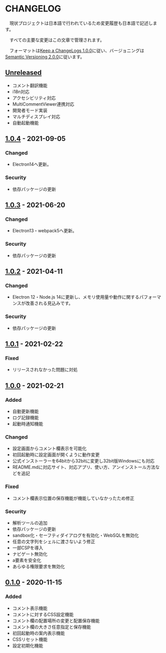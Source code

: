 <!--  markdownlint-disable  no-duplicate-heading  -->
# CHANGELOG

　現状プロジェクトは日本語で行われているため変更履歴も日本語で記述します。

　すべての主要な変更はこの文章で管理されます。

　フォーマットは[Keep a ChangeLogs 1.0.0](https://keepachangelog.com/ja/1.0.0/)に従い、バージョニングは[Semantic Versioning 2.0.0](https://semver.org/lang/ja/spec/v2.0.0.html)に従います。

## [Unreleased]

* コメント翻訳機能
* i18n対応
* アクセシビリティ対応
* MultiCommentViewer連携対応
* 開発者モード実装
* マルチディスプレイ対応
* 自動起動機能

## [1.0.4] - 2021-09-05

### Changed

* Electron14へ更新。

### Security

* 依存パッケージの更新

## [1.0.3] - 2021-06-20

### Changed

* Electron13・webpack5へ更新。

### Security

* 依存パッケージの更新

## [1.0.2] - 2021-04-11

### Changed

* Electron 12・Node.js 14に更新し、メモリ使用量や動作に関するパフォーマンスが改善される見込みです。

### Security

* 依存パッケージの更新

## [1.0.1] - 2021-02-22

### Fixed

* リリースされなかった問題に対処

## [1.0.0] - 2021-02-21

### Added

* 自動更新機能
* ログ記録機能
* 起動時通知機能

### Changed

* 設定画面からコメント欄表示を可能化
* 初回起動時に設定画面が開くように動作変更
* 公式インストーラーを64bitから32bitに変更し32bit版Windowsにも対応
* README.mdに対応サイト、対応アプリ、使い方、アンインストール方法などを追記

### Fixed

* コメント欄表示位置の保存機能が機能していなかったため修正

### Security

* 解析ツールの追加
* 依存パッケージの更新
* sandbox化・セーフティダイアログを有効化・WebSQLを無効化
* 任意の文字列をシェルに渡さないよう修正
* 一部CSPを導入
* ナビゲート無効化
* a要素を安全化
* あらゆる権限要求を無効化

## [0.1.0] - 2020-11-15

### Added

* コメント表示機能
* コメントに対するCSS設定機能
* コメント欄の配置場所の変更と配置保存機能
* コメント欄の大きさ任意指定と保存機能
* 初回起動時の案内表示機能
* CSSリセット機能
* 設定初期化機能

[Unreleased]: https://github.com/LenTakayama/Overlay-Live-Comment-Viewer/compare/master...develop
[1.0.4]: https://github.com/LenTakayama/Overlay-Live-Comment-Viewer/compare/v1.0.3...v1.0.4
[1.0.3]: https://github.com/LenTakayama/Overlay-Live-Comment-Viewer/compare/v1.0.2...v1.0.3
[1.0.2]: https://github.com/LenTakayama/Overlay-Live-Comment-Viewer/compare/v1.0.1...v1.0.2
[1.0.1]: https://github.com/LenTakayama/Overlay-Live-Comment-Viewer/compare/v1.0.0...v1.0.1
[1.0.0]: https://github.com/LenTakayama/Overlay-Live-Comment-Viewer/compare/v0.1.0...v1.0.0
[0.1.0]: https://github.com/LenTakayama/Overlay-Live-Comment-Viewer/releases/tag/v0.1.0

